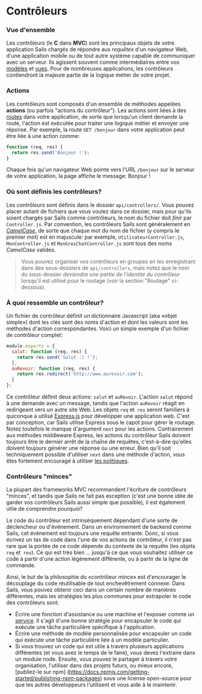 # Contrôleurs

### Vue d'ensemble

Les contrôleurs (le **C** dans **MVC**) sont les principaux objets de votre application Sails chargés de répondre aux *requêtes* d'un navigateur Web, d'une application mobile ou de tout autre système capable de communiquer avec un serveur. Ils agissent souvent comme intermédiaires entre vos [modèles](http://sailsjs.com/documentation/concepts/ORM/Models.html) et [vues](http://sailsjs.com/documentation/concepts/Views). Pour de nombreuses applications, les contrôleurs contiendront la majeure partie de la logique métier de votre projet.

### Actions
Les contrôleurs sont composés d'un ensemble de méthodes appelées **actions** (ou parfois "actions du contrôleur"). Les actions sont liées à des [routes](http://sailsjs.com/documentation/concepts/Routes) dans votre application, de sorte que lorsqu'un client demande la route, l'action est exécutée pour traiter une logique métier et envoyer une réponse. Par exemple, la route `GET /bonjour` dans votre application peut être liée à une action comme:

```javascript
function (req, res) {
  return res.send('Bonjour !');
}
```

Chaque fois qu'un navigateur Web pointe vers l'URL `/bonjour` sur le serveur de votre application, la page affiche le message: Bonjour !

### Où sont définis les contrôleurs?
Les contrôleurs sont définis dans le dossier `api/controllers/`. Vous pouvez placer autant de fichiers que vous voulez dans ce dossier, mais pour qu'ils soient chargés par Sails comme contrôleurs, le nom du fichier doit *finir* par `Controller.js`. Par convention, les contrôleurs Sails sont généralement en [*CamelCase*](https://fr.wikipedia.org/wiki/CamelCase), de sorte que chaque mot du nom de fichier (y compris le premier mot) est en majuscule: par exemple, `UtilisateurController.js`, `MonController.js` et `MonGrosChatController.js` sont tous des noms *CamelCase* valides.

> Vous pouvez organiser vos contrôleurs en groupes en les enregistrant dans des sous-dossiers de `api/controllers`, mais notez que le nom du sous-dossier *deviendra une partie de l'identité du contrôleur* lorsqu'il est utilisé pour le routage (voir la section "Routage" ci-dessous).

### À quoi ressemble un contrôleur?
Un fichier de contrôleur définit un dictionnaire Javascript (aka «objet simple») dont les clés sont des noms d'action et dont les valeurs sont les méthodes d'action correspondantes. Voici un simple exemple d'un fichier de contrôleur complet:

```javascript
module.exports = {
  salut: function (req, res) {
    return res.send('Salut :) !');
  },
  auRevoir: function (req, res) {
    return res.redirect('http://www.aurevoir.com');
  }
};
```

Ce contrôleur définit deux actions: `salut` et `auRevoir`. L'action `salut` répond à une demande avec un message, tandis que l'action `auRevoir` réagit en redirigeant vers un autre site Web. Les objets `req` et` res` seront familiers à quiconque a utilisé [Express.js](https://github.com/expressjs) pour développer une application web. C'est par conception, car Sails utilise Express sous le capot pour gérer le routage. Notez toutefois le manque d'argument `next` pour les actions. Contrairement aux méthodes middleware Express, les actions du contrôleur Sails doivent toujours être le dernier arrêt de la chaîne de requêtes, c'est-à-dire qu'elles doivent toujours générer une réponse ou une erreur. Bien qu'il soit techniquement possible d'utiliser `next` dans une méthode d'action, vous êtes fortement encouragé à utiliser [les politiques](http://sailsjs.com/documentation/concepts/Policies).

### Contrôleurs "minces"

La plupart des frameworks MVC recommandent l'écriture de contrôleurs "minces", et tandis que Sails ne fait pas exception (c'est une bonne idée de garder vos contrôleurs Sails aussi simple que possible), il est également utile de comprendre pourquoi?

Le code du contrôleur est intrinsèquement dépendant d'une sorte de déclencheur ou d'événement. Dans un environnement de backend comme Sails, cet événement est toujours une requête entrante. Donc, si vous écrivez un tas de code dans l'une de vos actions de contrôleur, il n'est pas rare que la portée de ce code dépende du contexte de la requête (les objets `req` et` res`). Ce qui est très bien ... jusqu'à ce que vous souhaitez utiliser ce code à partir d'une action légèrement différente, ou à partir de la ligne de commande.

Ainsi, le but de la philosophie du «contrôleur mince» est d'encourager le découplage du code réutilisable de tout enchevêtrement connexe. Dans Sails, vous pouvez obtenir ceci dans un certain nombre de manières différentes, mais les stratégies les plus communes pour extrapoler le code des contrôleurs sont:

+ Écrire une fonction d'assistance ou une machine et l'exposer comme un [service](http://sailsjs.com/documentation/concepts/services). Il s'agit d'une bonne stratégie pour encapsuler le code qui exécute une tâche particulière spécifique à l'application.
+ Écrire une méthode de modèle personnalisée pour encapsuler un code qui exécute une tâche particulière liée à un modèle particulier.
+ Si vous trouvez un code qui est utile à travers plusieurs applications différentes (et vous avez le temps de le faire), vous devez l'extraire dans un module node. Ensuite, vous pouvez le partager à travers votre organisation, l'utiliser dans des projets futurs, ou mieux encore, [publiez-le sur npm] (https://docs.npmjs.com/getting-started/publishing-npm-packages) sous une license open-source pour que les autres développeurs l'utilisent et vous aide à le maintenir.



<docmeta name="displayName" value="Contrôleurs">
